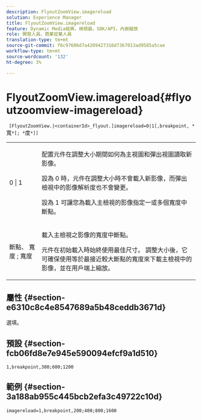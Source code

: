 ```yaml
---
description: FlyoutZoomView.imagereload
solution: Experience Manager
title: FlyoutZoomView.imagereload
feature: Dynamic Media經典，檢視器，SDK/API，內嵌縮放
role: 開發人員，商業從業人員
translation-type: tm+mt
source-git-commit: f6c97606d7a4209427316d7367013ad9585a5cae
workflow-type: tm+mt
source-wordcount: '132'
ht-degree: 3%

---
```



# FlyoutZoomView.imagereload{#flyoutzoomview-imagereload}

` [FlyoutZoomView.|<containerId>_flyout.]imagereload=0|1[,breakpoint, *`寬`*[; *`度`*]]`

<table id="table_7DA232CB62134078B788B9AB1452F363"> 
 <tbody> 
  <tr> 
   <td colname="col1"> <p> <span class="codeph"> 0 | 1 </span> </p> </td> 
   <td colname="col2"> <p> 配置元件在調整大小期間如何為主視圖和彈出視圖讀取新影像。 </p> <p>設為<span class="codeph"> 0 </span>時，元件在調整大小時不會載入新影像，而彈出檢視中的影像解析度也不會變更。 </p> <p>設為<span class="codeph"> 1 </span>可讓您為載入主檢視的影像指定一或多個寬度中斷點。 </p> </td> 
  </tr> 
  <tr> 
   <td colname="col1"> <p> <span class="codeph"> 斷點、 <span class="varname"> 寬度 </span>; <span class="varname"> 寬度  </span> </span> </p> </td> 
   <td colname="col2"> <p>載入主檢視之影像的寬度中斷點。 </p> <p>元件在初始載入時始終使用最佳尺寸。 調整大小後，它可確保使用等於最接近較大斷點的寬度來下載主檢視中的影像，並在用戶端上縮放。 </p> </td> 
  </tr> 
 </tbody> 
</table>

## 屬性 {#section-e6310c8c4e8547689a5b48ceddb3671d}

選填。

## 預設 {#section-fcb06fd8e7e945e590094efcf9a1d510}

`1,breakpoint,300;600;1200`

## 範例 {#section-3a188ab955c445bcb2efa3c49722c10d}

`imagereload=1,breakpoint,200;400;800;1600`
